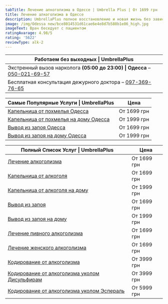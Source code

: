 ```yaml
---
tabTitle: Лечение алкоголизма в Одессе | Umbrella Plus | От 1699 грн
title: Лечение алкоголизма в Одессе
description: UmbrellaPlus полное восстановление и новая жизнь без зависимости
image: /img/Odessa new/bce8014531d61cae6e4e8d7b588b1e86_high.jpg
imageText: Врач беседует с пациентом
ratingAvarage: 4.98/5
rating: '5622'
reviewType: alk-2
---
```


| Работаем без выходных \| UmbrellaPlus                                                       |
| ------------------------------------------------------------------------------------------- |
| Экстренный вызов нарколога **(05:00 до 23:00) \| Одесса** – [050-021-69-57](tel:0500216957) |
| Бесплатная консультация дежурного доктора – [097-369-76-65](tel:0973697665)                 |

| Самые Популярные Услуги \| UmbrellaPlus                                      | Цена        |
| ---------------------------------------------------------------------------- | ----------- |
| [Капельница от похмелья Одесса](kapelnica-ot-alkogolia-od)                   | От 1699 грн |
| [Капельница от похмелья на дому Одесса](kapelnica-ot-alkogolizma-na-domy-od) | От 1999 грн |
| [Вывод из запоя Одесса](vivod-iz-zapoia-od)                                  | От 1699 грн |
| [Вывод из запоя на дому Одесса](vivod-iz-zapoia-na-domy-od)                  | От 1999 грн |

| Полный Список Услуг \| UmbrellaPlus                                                                                                    | Цена        |
| -------------------------------------------------------------------------------------------------------------------------------------- | ----------- |
| [Лечение алкоголизма](https://umbrella-plus.com.ua/services/lechenie-alkogolizma/)                                                     | От 1699 грн |
| [Капельница от алкоголя](https://umbrella-plus.com.ua/services/kapelnica-ot-alkogolia-umbrellaplus/)                                   | От 1699 грн |
| [Капельница от алкоголя на дому](https://umbrella-plus.com.ua/services/kapelnica_ot_alkogola_na_domy_umbrellaplus/)                    | От 1999 грн |
| [Вывод из запоя](https://umbrella-plus.com.ua/services/vivod-iz-zapoia-umbrellaplus/)                                                  | От 1699 грн |
| [Вывод из запоя на дому](https://umbrella-plus.com.ua/services/vivod-iz-zapoia-na-domy-umbrellaplus/)                                  | От 1999 грн |
| [Лечение пивного алкоголизма](https://umbrella-plus.com.ua/services/lechenie-pivnogo-alkogolizma-umbrellaplus/)                        | От 1699 грн |
| [Лечение женского алкоголизма](https://umbrella-plus.com.ua/services/lechenie-jenskogo-alkogolizma-umbrellaplus/)                      | От 1699 грн |
| [Кодирование от алкоголизма](https://umbrella-plus.com.ua/services/kodirovka-ot-alkogolia-umbrellaplus/)                               | От 3999 грн |
| [Кодирование от алкоголизма уколом Дисульфирам](https://umbrella-plus.com.ua/services/kodirovka-ot-alkogolia-disulfiram-umbrellaplus/) | От 3999 грн |
| [Кодирование от алкоголизма уколом Эспераль](https://umbrella-plus.com.ua/services/kodirovka-ot-alkogolizma-espiarl-umbrellaplus/)     | От 5999 грн |
